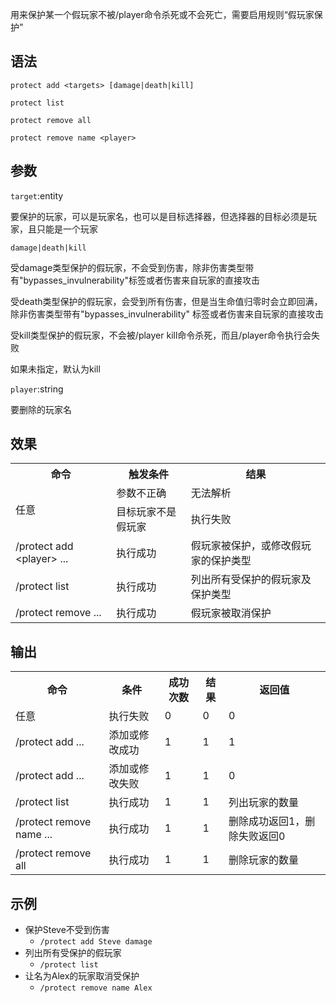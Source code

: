 用来保护某一个假玩家不被/player命令杀死或不会死亡，需要启用规则“假玩家保护”

## 语法

`protect add <targets> [damage|death|kill]`

`protect list`

`protect remove all`

`protect remove name <player>`

## 参数

`target`:entity

要保护的玩家，可以是玩家名，也可以是目标选择器，但选择器的目标必须是玩家，且只能是一个玩家

`damage|death|kill`

受damage类型保护的假玩家，不会受到伤害，除非伤害类型带有"bypasses_invulnerability"标签或者伤害来自玩家的直接攻击

受death类型保护的假玩家，会受到所有伤害，但是当生命值归零时会立即回满，除非伤害类型带有"bypasses_invulnerability"
标签或者伤害来自玩家的直接攻击

受kill类型保护的假玩家，不会被/player <player> kill命令杀死，而且/player命令执行会失败

如果未指定，默认为kill

`player`:string

要删除的玩家名

## 效果

<table>
    <tbody>
        <tr>
           <th>命令</th>
           <th>触发条件</th>
           <th>结果</th>
        </tr>
        <tr>
           <td rowspan="2">任意</td>
           <td>参数不正确</td>
           <td>无法解析</td>
        </tr>
        <tr>
           <td>目标玩家不是假玩家</td>
           <td>执行失败</td>
        </tr>
        <tr>
           <td>/protect add &lt;player&gt; ...</td>
           <td>执行成功</td>
           <td>假玩家被保护，或修改假玩家的保护类型</td>
        </tr>
        <tr>
           <td>/protect list</td>
           <td>执行成功</td>
           <td>列出所有受保护的假玩家及保护类型</td>
        </tr>
        <tr>
           <td>/protect remove ...</td>
           <td>执行成功</td>
           <td>假玩家被取消保护</td>
        </tr>
    </tbody>
</table>

## 输出

<table>
    <tbody>
        <tr>
          <th>命令</th>
          <th>条件</th>
          <th>成功次数</th>
          <th>结果</th>
          <th>返回值</th>
        </tr>
        <tr>
          <td>任意</td>
          <td>执行失败</td>
          <td>0</td>
          <td>0</td>
          <td>0</td>
        </tr>
        <tr>
          <td>/protect add ...</td>
          <td>添加或修改成功</td>
          <td>1</td>
          <td>1</td>
          <td>1</td>
        </tr>
        <tr>
          <td>/protect add ...</td>
          <td>添加或修改失败</td>
          <td>1</td>
          <td>1</td>
          <td>0</td>
        </tr>
        <tr>
          <td>/protect list</td>
          <td>执行成功</td>
          <td>1</td>
          <td>1</td>
          <td>列出玩家的数量</td>
        </tr>
        <tr>
          <td>/protect remove name ...</td>
          <td>执行成功</td>
          <td>1</td>
          <td>1</td>
          <td>删除成功返回1，删除失败返回0</td>
        </tr>
        <tr>
          <td>/protect remove all</td>
          <td>执行成功</td>
          <td>1</td>
          <td>1</td>
          <td>删除玩家的数量</td>
        </tr>
    </tbody>
</table>

## 示例

- 保护Steve不受到伤害
    - `/protect add Steve damage`
- 列出所有受保护的假玩家
    - `/protect list`
- 让名为Alex的玩家取消受保护
    - `/protect remove name Alex`